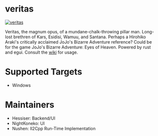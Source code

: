 # veritas
[![veritas](https://img.shields.io/badge/veritas-Discord-%235865F2.svg)](https://discord.gg/Y9kSnPk95H)

Veritas, the magnum opus, of a mundane-chalk-throwing pillar man. Long-lost brethren of Kars, Esidisi, Wamuu, and Santana. Perhaps a Hirohiko Araki's critically acclaimed JoJo's Bizarre Adventure reference? Could be for the game JoJo's Bizarre Adventure: Eyes of Heaven. Powered by rust and egui. Consult the [wiki](https://github.com/hessiser/veritas/wiki) for usage.

# Supported Targets
- Windows

# Maintainers
- Hessiser: Backend/UI
- NightKoneko: UI
- Nushen: Il2Cpp Run-Time Implementation
